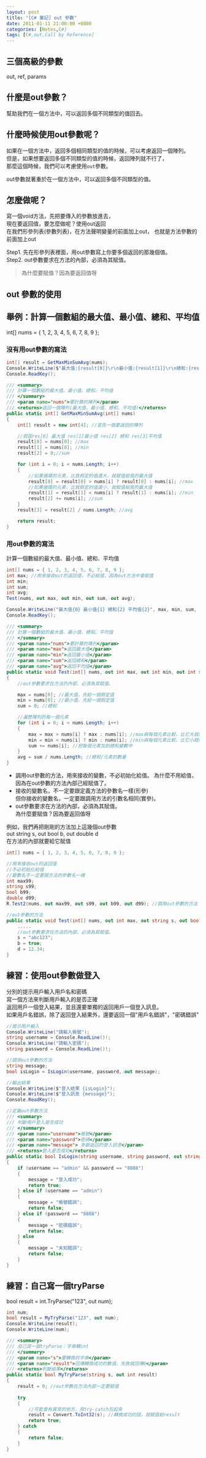 ```yaml
---
layout: post
title: "[C# 筆記] out 參數"
date: 2011-01-11 21:00:00 +0800
categories: [Notes,C#]
tags: [C#,out,Call by Reference]
---
```


## 三個高級的參數
out, ref, params

## 什麼是out參數？
幫助我們在一個方法中，可以返回多個不同類型的值回去。


## 什麼時候使用out參數呢？
如果在一個方法中，返回多個相同類型的值的時候，可以考慮返回一個陣列。    
但是，如果想要返回多個不同類型的值的時候，返回陣列就不行了，    
那麼這個時候，我們可以考慮使用`out`參數。   

out參數就著重於在一個方法中，可以返回多個不同類型的值。

## 怎麼做呢？
寫一個void方法，先把要傳入的參數放進去，    
現在要返回值，要怎麼做呢？使用out返回   
在我們形參列表(參數列表)，在方法聲明變量的前面加上out， 
也就是方法參數的前面加上out    

Step1. 先在形參列表裡面，用out參數寫上你要多個返回的那幾個值。  
Step2. out參數要求在方法的內部，必須為其賦值。      
> 為什麼要賦值？因為要返回值呀

## out 參數的使用
## 舉例：計算一個數組的最大值、最小值、總和、平均值
int[] nums = { 1, 2, 3, 4, 5, 6, 7, 8, 9 };

### 沒有用out參數的寫法
```c#
int[] result = GetMaxMinSumAvg(nums);
Console.WriteLine($"最大值:{result[0]}\r\n最小值:{result[1]}\r\n總和:{result[2]}\r\n平均值:{result[3]}");
Console.ReadKey();

/// <summary>
/// 計算一個數組的最大值、最小值、總和、平均值
/// </summary>
/// <param name="nums">要計算的陣列</param>
/// <returns>返回一個陣列(最大值、最小值、總和、平均值)</returns>
public static int[] GetMaxMinSumAvg(int[] nums)
{
    int[] result = new int[4]; //宣告一個要返回的陣列

    //假設res[0] 最大值 res[1]最小值 res[2] 總和 res[3]平均值
    result[0] = nums[0]; //max
    result[1] = nums[0]; //min
    result[2] = 0;//sum

    for (int i = 0; i < nums.Length; i++)
    {
        //如果循環的元素，比我假定的值還大，就賦值給我的最大值
        result[0] = result[0] > nums[i] ? result[0] : nums[i]; //max
        //如果循環的元素，比我假定的值還小，就賦值給我的最大值
        result[1] = result[1] < nums[i] ? result[1] : nums[i]; //min
        result[2] += nums[i]; //sum
    }
    result[3] = result[2] / nums.Length; //avg

    return result;
}
```

### 用out參數的寫法
計算一個數組的最大值、最小值、總和、平均值
```c#
int[] nums = { 1, 2, 3, 4, 5, 6, 7, 8, 9 };
int max; //用來接收out的返回值，不必給值，因為out方法中會賦值
int min;
int sum;
int avg;
Test(nums, out max, out min, out sum, out avg);

Console.WriteLine("最大值{0} 最小值{1} 總和{2} 平均值{2}", max, min, sum, avg);
Console.ReadKey();

/// <summary>
/// 計算一個數組的最大值、最小值、總和、平均值
/// </summary>
/// <param name="nums">要計算的陣列</param>
/// <param name="max">返回最大值</param>
/// <param name="min">返回最小值</param>
/// <param name="sum">返回總和</param>
/// <param name="avg">返回平均值</param>
public static void Test(int[] nums, out int max, out int min, out int sum, out int avg)
{
    //out參數要求在方法的內部，必須為其賦值。

    max = nums[0]; //最大值，先給一個假定值
    min = nums[0]; //最小值，先給一個假定值
    sum = 0; //總和

    //遍歷陣列的每一個元素
    for (int i = 0; i < nums.Length; i++)
    {
        max = max > nums[i] ? max : nums[i]; //max與每個元素比較，比它大就賦值給它
        min = min < nums[i] ? min : nums[i]; //min與每個元素比較，比它小就賦值給它
        sum += nums[i]; //把每個元素加到總和變數中
    }
    avg = sum / nums.Length; //總和/元素的數量
}
```
- 調用out參數的方法，用來接收的變數，不必初始化給值。
為什麼不用給值，因為在out參數的方法內部己經賦值了。 
- 接收的變數名，不一定要跟定義方法的參數名一樣(形參)    
但你接收的變數名，一定要跟調用方法的引數名相同(實參)。
- out參數要求在方法的內部，必須為其賦值。  
為什麼要賦值？因為要返回值呀   

例如，我們再把剛剛的方法加上這幾個out參數   
out string s, out bool b, out double d  
在方法的內部就要給它賦值
```c#
int[] nums = { 1, 2, 3, 4, 5, 6, 7, 8, 9 };

//用來接收out的返回值
//不必初始化給值
//變數名不一定要跟方法的參數名一樣
int max99;
string s99;
bool b99;
double d99;
R.Test2(nums, out max99, out s99, out b99, out d99); //調用out參數的方法

//out參數的方法
public static void Test(int[] nums, out int max, out string s, out bool b, out double d) {
    .....
    //out參數要求在方法的內部，必須為其賦值。
    s = "abc123";
    b = true;
    d = 12.34;
}
```
## 練習：使用out參數做登入

分別的提示用戶輸入用戶名和密碼  
寫一個方法來判斷用戶輸入的是否正確  
返回用戶一個登入結果，並且還要單獨的返回用戶一個登入訊息。  
如果用戶名錯誤，除了返回登入結果外，還要返回一個"用戶名錯誤"，"密碼錯誤"  

```c#
//提示用戶輸入
Console.WriteLine("請輸入帳號");
string username = Console.ReadLine()!;
Console.WriteLine("請輸入密碼");
string password = Console.ReadLine()!;

//調用out參數的方法
string message;
bool isLogin = IsLogin(username, password, out message);

//輸出結果
Console.WriteLine($"登入結果 {isLogin}");
Console.WriteLine($"登入訊息 {message}");
Console.ReadKey();

//定義out參數方法
/// <summary>
/// 判斷用戶登入是否成功
/// </summary>
/// <param name="username">帳號</param>
/// <param name="password">密碼</param>
/// <param name="message"> 多餘返回的登入訊息</param>
/// <returns>登入是否成功</returns>
public static bool IsLogin(string username, string password, out string message)
{
    if (username == "admin" && password == "8888")
    {
        message = "登入成功";
        return true;
    } else if (username == "admin")
    {
        message = "帳號錯誤";
        return false;
    } else if (password == "8888")
    {
        message = "密碼錯誤";
        return false;
    } else
    {
        message = "未知錯誤";
        return false;
    }
}
```

## 練習：自己寫一個tryParse
bool result = int.TryParse("123", out num);

```c#
int num;
bool result = MyTryParse("123", out num);
Console.WriteLine(result);
Console.WriteLine(num);

/// <summary>
/// 自己寫一個tryParse：字串轉int
/// </summary>
/// <param name="s">要轉換的字串</param>
/// <param name="result">回傳轉換成功的數值，失敗就回傳0</param>
/// <returns>判斷結果</returns>
public static bool MyTryParse(string s, out int result)
{
    result = 0; //out參數在方法內部一定要賦值
    
    try 
    {
        //可能會有異常的地方，用try-catch包起來
        result = Convert.ToInt32(s); //轉換成功的話，就賦值給result
        return true;
    } catch 
    {
        return false;
    }
}
```
